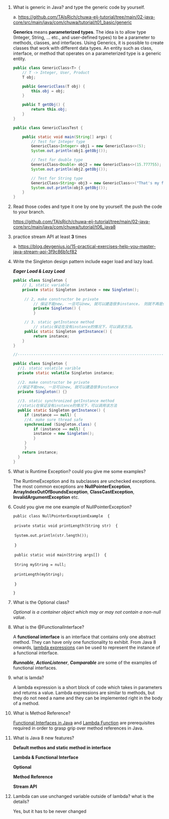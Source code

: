 1. What is generic in Java? and type the generic code by yourself.

   a. https://github.com/TAIsRich/chuwa-eij-tutorial/tree/main/02-java-core/src/main/java/com/chuwa/tutorial/t01_basic/generic

   **Generics** means **parameterized types**. The idea is to allow type (Integer, String, … etc., and user-defined types) to be a parameter to methods, classes, and interfaces. Using Generics, it is possible to create classes that work with different data types. An entity such as class, interface, or method that operates on a parameterized type is a generic entity.

   ```java
   public class GenericClass<T> {
       // T -> Integer, User, Product
       T obj;
   
       public GenericClass(T obj) {
           this.obj = obj;
       }
   
       public T getObj() {
           return this.obj;
       }
   }
   
   public class GenericClassTest {
   
       public static void main(String[] args) {
           // Test for Integer type
           GenericClass<Integer> obj1 = new GenericClass<>(5);
           System.out.println(obj1.getObj());
   
           // Test for double type
           GenericClass<Double> obj2 = new GenericClass<>(15.777755);
           System.out.println(obj2.getObj());
   
           // Test for String type
           GenericClass<String> obj3 = new GenericClass<>("That's my first Generic Class");
           System.out.println(obj3.getObj());
       }
   }
   
   ```

   

2. Read those codes and type it one by one by yourself. the push the code to your branch.

   https://github.com/TAIsRich/chuwa-eij-tutorial/tree/main/02-java-core/src/main/java/com/chuwa/tutorial/t06_java8

   

3. practice stream API at least **3** times

   a. https://blog.devgenius.io/15-practical-exercises-help-you-master-java-stream-api-3f9c86b1cf82

   

4. Write the Singleton design pattern include eager load and lazy load.

   ***Eager Load & Lazy Load***

   ```java
   public class Singleton {
       // 1, static variable
       private static Singleton instance = new Singleton();
       
     	// 2, make constructor be private
    		// 保证不能new， 一旦可以new, 就可以建造很多instance， 则就不再是singleton 
    		private Singleton() {
    		}
   
   		// 3. static getInstance method
    		// static保证在没有instance的情况下，可以调该方法。 
     	public static Singleton getInstance() {
    	  	return instance;
       }
   }
   
   //--------------------------------------------------------------------------------
   
   public class Singleton {
     //1. static volatile varible
     private static volatile Singleton instance;
     
     //2. make constructor be private
     //保证不能new, 一旦可以new, 就可以建造很多instance
     private Singleton() {}
     
     //3. static synchronized getInstance method
     //static在保证没有instance的情况下，可以调用该方法
     public static Singleton getInstance() {
     	if (instance == null) {
       	//4. make sure thread safe
       	synchronized (Singleton.class) {
         	if (instance == null) {
           	instance = new Singleton();
         	}
       	} 
     	}
       return instance;
     }
   }
   ```

   

   

5. What is Runtime Exception? could you give me some examples?

   The RuntimeException and its subclasses are unchecked exceptions. The most common exceptions are **NullPointerException**, **ArrayIndexOutOfBoundsException**, **ClassCastException**, **InvalidArgumentException** etc.

   

6. Could you give me one example of NullPointerException?

   `public class NullPointerExceptionExample  {`    

   ​	`private static void printLength(String str)  {`        

   ​		`System.out.println(str.length());`    

   ​	`}`     

   ​	`public static void main(String args[])  {`       

   ​		`String myString = null;`       

   ​		`printLength(myString);`  

   ​	`}`

   `}`

   

7. What is the Optional class?

   *Optional is a container object which may or may not contain a non-null value*.

   

8. What is the @FunctionalInterface?

   A **functional interface** is an interface that contains only one abstract method. They can have only one functionality to exhibit. From Java 8 onwards, [lambda expressions](https://www.geeksforgeeks.org/lambda-expressions-java-8/) can be used to represent the instance of a functional interface. 

   ***Runnable***, ***ActionListener***, ***Comparable*** are some of the examples of functional interfaces. 

   

9. what is lamda?

   A lambda expression is a short block of code which takes in parameters and returns a value. Lambda expressions are similar to methods, but they do not need a name and they can be implemented right in the body of a method.

   

10. What is Method Reference?

    [Functional Interfaces in Java](https://www.geeksforgeeks.org/functional-interfaces-java/) and [Lambda Function](https://www.geeksforgeeks.org/lambda-expressions-java-8/) are prerequisites required in order to grasp grip over method references in Java.

11. What is Java 8 new features?

    **Default methos and static method in interface**

    **Lambda & Functional Interface**

    **Optional**

    **Method Reference**

    **Stream API**

12. Lambda can use unchanged variable outside of lambda? what is the details?

    Yes, but it has to be never changed

    